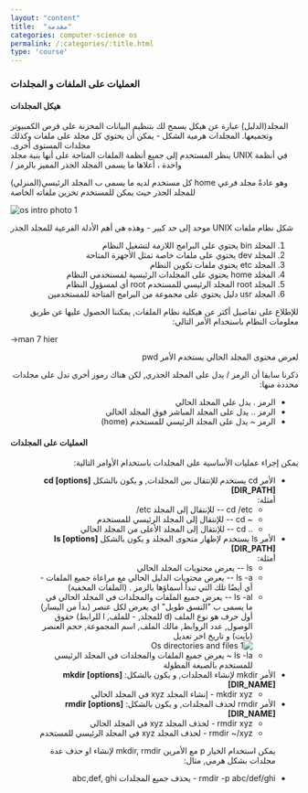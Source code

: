 ```yaml
---
layout: "content"
title:  "مقدمة"
categories: computer-science os
permalink: /:categories/:title.html
type: 'course'
---
```


<h3>
العمليات على الملفات و المجلدات
</h3>

<h4>
هيكل المجلدات
</h4>
<p class="content-p">
<bdi>
المجلد(الدليل) عبارة عن هيكل يسمح لك بتنظيم البيانات المخزنة على قرص الكمبيوتر وتجميعها. المجلدات هرمية الشكل - يمكن أن يحتوي كل مجلد على ملفات وكذلك مجلدات المستوى أخرى. <br>
في أنظمة 
UNIX
 ينظر المستخدم إلى جميع أنظمة الملفات المتاحة على أنها بنية مجلد واحدة ، أعلاها ما يسمى المجلد الجذر المميز بالرمز /

كل مستخدم لديه ما يسمى ب المجلد الرئيسي(المنزلي) 
home
وهو عادةً مجلد فرعي للمجلد الجذر حيث يمكن للمستخدم تخزين ملفاته الخاصة 
</bdi>
</p>

<div class="content-image">
<img  src="/assets/img/os/os-intro1.png" alt="os intro photo 1"/>
</div>

<p>
   <bdi>
شكل نظام ملفات 
UNIX
موحد إلى حد كبير - وهذه هي أهم الأدلة الفرعية للمجلد الجذر
   </bdi>
</p>
<bdi>
<ol>
   <li>
المجلد 
bin 
يحتوي على البرامج اللازمة لتشغيل النظام   
   </li>
   <li>
المجلد 
dev
 يحتوي على ملفات خاصة تمثل الأجهزة المتاحة 
   </li>
   <li>
المجلد 
etc 
يحتوي ملفات تكوين النظام     
   </li>
   <li>
المجلد 
home 
يحتوي على المجلدات الرئيسية لمستخدمي النظام
   </li>
   <li>
المجلد 
root 
المجلد الرئيسي للمستخدم 
root 
أي لمسؤول النظام
   </li>
   <li>
المجلد 
usr 
دليل يحتوي على مجموعة من البرامج المتاحة للمستخدمين
   </li>
</ol>

<p>
للإطلاع على تفاصيل أكثر عن هيكلية نظام الملفات, يمكننا الحصول عليها عن طريق معلومات النظام باستخدام الأمر التالي:
</p>
</bdi>
<div class="terminal-box">
-&gt;man 7 hier
</div>

<bdi>
<p>
لعرض محتوى المجلد الحالي يستخدم الأمر 
pwd 
</p>

<p>
 ذكرنا سابقا أن الرمز / يدل على المجلد الجذري, لكن هناك رموز أخري تدل على مجلدات محددة منها: 
</p>
<ul>
   <li>
الرمز 
. 
يدل على المجلد الحالي
   </li>
   <li>
الرمز 
.. 
يدل على المجلد المباشر فوق المجلد الحالي
   </li>
   <li>
الرمز 
~ 
يدل على المجلد الرئيسي للمستخدم 
(home)
   </li>
</ul>
</bdi>

<h4>
العمليات على المجلدات
</h4>

<bdi>
   <p>
يمكن إجراء عمليات الأساسية على المجلدات باستخدام الأوامر التالية:
   </p>
   <ul>
      <li>
الأمر 
cd 
يستخدم للإنتقال بين المجلدات, و يكون بالشكل 
<strong>cd [options] [DIR_PATH]</strong>
<br> أمثلة: <br>
<ul>
<li>
cd /etc -- 
للإنتقال إلى المجلد 
etc/ <br>
</li>
<li>
~ cd --
للإنتقال إلى المجلد الرئيسي للمستخدم <br>
</li>
<li>
.. cd -- 
للإنتقال إلى المجلد الأعلى من المجلد الحالي
</li>
</ul>
      </li>
      <li>
الأمر 
ls 
يستخدم لإظهار متحوى المجلد و يكون بالشكل 
<strong>ls [options] [DIR_PATH]</strong> <br> أمثلة: <br>
         <ul>
            <li>
ls --
يعرض محتويات المجلد الحالي 
            </li>
            <li>
ls -a 
--
يعرض محتويات الدليل الحالي مع مراعاة جميع الملفات - أي أيضًا تلك التي تبدأ أسماؤها بالرمز . (الملفات المخفية) 
            </li>
            <li>
ls -al --
يعرض جميع الملفات والمجلدات في المجلد الحالي في ما يسمى ب "النسق طويل" اي يعرض لكل عنصر (بدأ من اليسار) أول حرف هو نوع الملف (d 
للمجلد, - للملف, l 
للرابط)
حقوق الوصول, عدد الروابط, مالك الملف, اسم المجموعة, حجم العنصر (بايت) و تاريخ اخر تعديل
            </li>
<div class="content-image">
 <img src="#", alt="Os directories and files 1">
</div>
            <li>
ls -la ~ 
يعرض جميع الملفات والمجلدات في المجلد الرئيسي للمستخدم بالصيغة المطولة
            </li>
         </ul>
      </li>
      <li>
الأمر 
mkdir 
لإنشاء المجلدات, و يكون بالشكل: 
<strong>mkdir [options] [DIR_NAME]</strong>
         <ul>
            <li>
mkdir xyz - 
إنشاء المجلد 
xyz 
في المجلد الحالي
            </li>
         </ul>
      </li>
      <li>
الأمر 
rmdir 
لحذف المجلدات, و يكون بالشكل: 
<strong>rmdir [options] [DIR_NAME]</strong>
         <ul>
            <li>
rmdir xyz - 
لحذف المجلد 
xyz 
في المجلد الحالي
            </li>
            <li>
rmdir ~/xyz - 
لحذف المجلد 
xyz 
في المجلد الرئيسي للمستخدم
            </li>
         </ul>
      </li>
<p>
يمكن استخدام الخيار 
p 
مع الأمرين 
mkdir, rmdir 
لإنشاء او حذف عدة مجلدات بشكل هرمي, مثال:
</p>  
      <li>
rmdir -p abc/def/ghi - 
يحذف جميع المجلدات 
abc,def, ghi
      </li>
   </ul>
</bdi>
